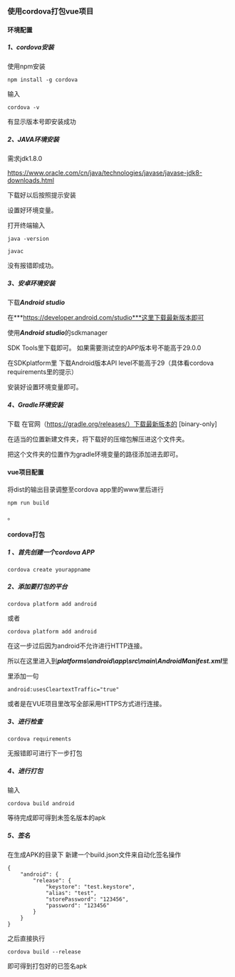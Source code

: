 ### 使用cordova打包vue项目

#### 环境配置

##### 1、cordova安装

使用npm安装

```
npm install -g cordova
```

输入 

```
cordova -v
```

有显示版本号即安装成功

##### 2、JAVA环境安装

需求jdk1.8.0

https://www.oracle.com/cn/java/technologies/javase/javase-jdk8-downloads.html

下载好以后按照提示安装

设置好环境变量。

打开终端输入

 

```
java -version 
```

 

```
javac 
```

没有报错即成功。

##### 3、安卓环境安装

下载***Android studio***

在***https://developer.android.com/studio***这里下载最新版本即可



使用***Android studio***的sdkmanager 

SDK Tools里下载即可。 如果需要测试空的APP版本号不能高于29.0.0

在SDKplatform里 下载Android版本API level不能高于29（具体看cordova requirements里的提示）

安装好设置环境变量即可。

##### 4、Gradle环境安装

下载 在官网（https://gradle.org/releases/）下载最新版本的 [binary-only]



在适当的位置新建文件夹，将下载好的压缩包解压进这个文件夹。



把这个文件夹的位置作为gradle环境变量的路径添加进去即可。



#### vue项目配置

将dist的输出目录调整至cordova app里的www里后进行

```
npm run build
```

。

#### cordova打包

##### 1 、首先创建一个cordova APP 

```
cordova create yourappname
```



##### 2、添加要打包的平台

```
cordova platform add android
```

或者

```
cordova platform add android
```





在这一步过后因为android不允许进行HTTP连接。

所以在这里进入到***platforms\android\app\src\main\AndroidManifest.xml***里

<application><application/>里添加一句

```
android:usesCleartextTraffic="true"
```



或者是在VUE项目里改写全部采用HTTPS方式进行连接。

##### 3、进行检查

```
cordova requirements
```

无报错即可进行下一步打包

##### 4、进行打包

输入

```
cordova build android
```

等待完成即可得到未签名版本的apk



##### 5、签名

在生成APK的目录下 新建一个build.json文件来自动化签名操作

```
{
    "android": {
        "release": {
            "keystore": "test.keystore",
            "alias": "test",
            "storePassword": "123456",
            "password": "123456"
        }
    }
}

```

之后直接执行

```
cordova build --release
```

 即可得到打包好的已签名apk
